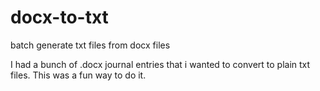 # docx-to-txt
batch generate txt files from docx files

I had a bunch of .docx journal entries that i wanted to convert to plain txt files. This was a fun way to do it.
